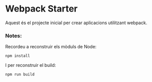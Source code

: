 # Webpack Starter

Aquest és el projecte inicial per crear aplicacions utilitzant webpack.

### Notes:
Recordeu a reconstruir els mòduls de Node: 
```
npm install
```

I per reconstruir el build:
```
npm run build
```
